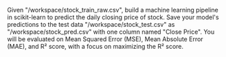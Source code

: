 Given "/workspace/stock_train_raw.csv", build a machine learning pipeline in scikit-learn to predict the daily 
closing price of stock. Save your model's predictions to the test data "/workspace/stock_test.csv" as 
"/workspace/stock_pred.csv" with one column named "Close Price". You will be evaluated on Mean Squared Error 
(MSE), Mean Absolute Error (MAE), and R² score, with a focus on maximizing the R² score. 